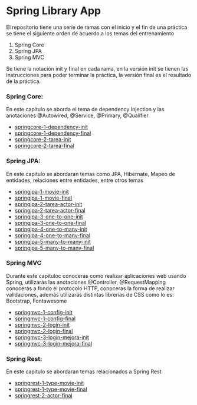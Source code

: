 # Spring Library App

El repositorio tiene una serie de ramas con el inicio y el fin de una práctica se tiene el siguiente orden de acuerdo a los temas del entrenamiento

1) Spring Core
2) Spring JPA
3) Spring MVC


Se tiene la notación init y final en cada rama, en la versión init se tienen las instrucciones para poder terminar la práctica, la versión final es el resultado de la práctica. 

### Spring Core:

En este capitulo se aborda el tema de dependency Injection y las anotaciones @Autowired, @Service, @Primary, @Qualifier


 * [springcore-1-dependency-init](https://github.com/neosuniversity-team/neosuniversity-video-library/tree/springcore-1-dependency-init)
 * [springcore-1-dependency-final](https://github.com/neosuniversity-team/neosuniversity-video-library/tree/springcore-1-dependency-final)
 * [springcore-2-tarea-init](https://github.com/neosuniversity-team/neosuniversity-video-library/tree/springcore-2-tarea-init)
 * [springcore-2-tarea-final](https://github.com/neosuniversity-team/neosuniversity-video-library/tree/springcore-2-tarea-final)
 
 ### Spring JPA:

En este capitulo se abordaran temas como JPA, Hibernate, Mapeo de entidades, relaciones entre entidades, entre otros temas


 * [springjpa-1-movie-init](https://github.com/neosuniversity-team/neosuniversity-video-library/tree/springjpa-1-movie-init)
 * [springjpa-1-movie-final](https://github.com/neosuniversity-team/neosuniversity-video-library/tree/springjpa-1-movie-final)
 * [springjpa-2-tarea-actor-init](https://github.com/neosuniversity-team/neosuniversity-video-library/tree/springjpa-2-tarea-actor-init)
 * [springjpa-2-tarea-actor-final](https://github.com/neosuniversity-team/neosuniversity-video-library/tree/springjpa-2-tarea-actor-final)
 * [springjpa-3-one-to-one-init](https://github.com/neosuniversity-team/neosuniversity-video-library/tree/springjpa-3-one-to-one-init)
 * [springjpa-3-one-to-one-final](https://github.com/neosuniversity-team/neosuniversity-video-library/tree/springjpa-3-one-to-one-final)
 * [springjpa-4-one-to-many-init](https://github.com/neosuniversity-team/neosuniversity-video-library/tree/springjpa-4-one-to-many-init)
 * [springjpa-4-one-to-many-final](https://github.com/neosuniversity-team/neosuniversity-video-library/tree/springjpa-4-one-to-many-final)
 * [springjpa-5-many-to-many-init](https://github.com/neosuniversity-team/neosuniversity-video-library/tree/springjpa-5-many-to-many-init)
 * [springjpa-5-many-to-many-final](https://github.com/neosuniversity-team/neosuniversity-video-library/tree/springjpa-5-many-to-many-final)

 ### Spring MVC
 Durante este capítuloc conoceras como realizar aplicaciones web usando Spring, utilizarás las anotaciones @Controller, @RequestMapping
 conocerás a fondo el protocolo HTTP, conoceras la forma de realizar validaciones, además utilizarás distintas librerias de CSS como lo es:
 Bootstrap, Fontawesome
 
 * [springmvc-1-config-init](https://github.com/neosuniversity-team/neosuniversity-video-library/tree/springmvc-1-config-init)
 * [springmvc-1-config-final](https://github.com/neosuniversity-team/neosuniversity-video-library/tree/springmvc-1-config-final)
 * [springmvc-2-login-init](https://github.com/neosuniversity-team/neosuniversity-video-library/tree/springmvc-2-login-init)
 * [springmvc-2-login-final](https://github.com/neosuniversity-team/neosuniversity-video-library/tree/springmvc-2-login-final)
 * [springmvc-3-login-mejora-init](https://github.com/neosuniversity-team/neosuniversity-video-library/tree/springmvc-3-login-mejora-init)
 * [springmvc-3-login-mejora-final](https://github.com/neosuniversity-team/neosuniversity-video-library/tree/springmvc-3-login-mejora-final)
 
  ### Spring Rest:

En este capitulo se abordaran temas relacionados a Spring Rest
 * [springrest-1-type-movie-init](https://github.com/neosuniversity-team/neosuniversity-video-library/tree/springrest-1-type-movie-init)
 * [springrest-1-type-movie-final](https://github.com/neosuniversity-team/neosuniversity-video-library/tree/springrest-1-type-movie-final)
 * [springrest-2-actor-final](https://github.com/neosuniversity-team/neosuniversity-video-library/tree/springrest-2-actor-final)
 
 
